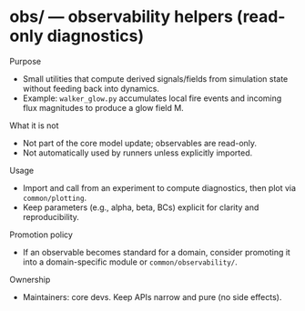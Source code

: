 # obs/ — observability helpers (read-only diagnostics)

Purpose

- Small utilities that compute derived signals/fields from simulation state without feeding back into dynamics.
- Example: `walker_glow.py` accumulates local fire events and incoming flux magnitudes to produce a glow field M.

What it is not

- Not part of the core model update; observables are read-only.
- Not automatically used by runners unless explicitly imported.

Usage

- Import and call from an experiment to compute diagnostics, then plot via `common/plotting`.
- Keep parameters (e.g., alpha, beta, BCs) explicit for clarity and reproducibility.

Promotion policy

- If an observable becomes standard for a domain, consider promoting it into a domain-specific module or `common/observability/`.

Ownership

- Maintainers: core devs. Keep APIs narrow and pure (no side effects).
